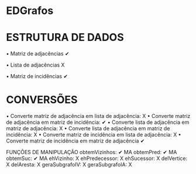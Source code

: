 # EDGrafos

<h1>ESTRUTURA DE DADOS</h1>

• Matriz de adjacências ✔

• Lista de adjacências X
        
• Matriz de incidências ✔

<h1>CONVERSÕES</h1>
				
• Converte matriz de adjacência em lista de adjacência: X
• Converte matriz de adjacência em matriz de incidência: ✔
• Converte lista de adjacência em matriz de adjacência: X
• Converte lista de adjacência em matriz de incidência: X
• Converte matriz de incidência em lista de adjacência: X
• Converte matriz de incidência em matriz de adjacência ✔
				
FUNÇÕES DE MANIPULAÇÃO
obtemVizinhos: ✔ MA
obtemPred: ✔ MA
obtemSuc: ✔ MA
ehVizinho: X
ehPredecessor: X
ehSucessor: X
delVertice: X
delAresta: X
geraSubgrafoIV: X
geraSubgrafoIA: X
  
